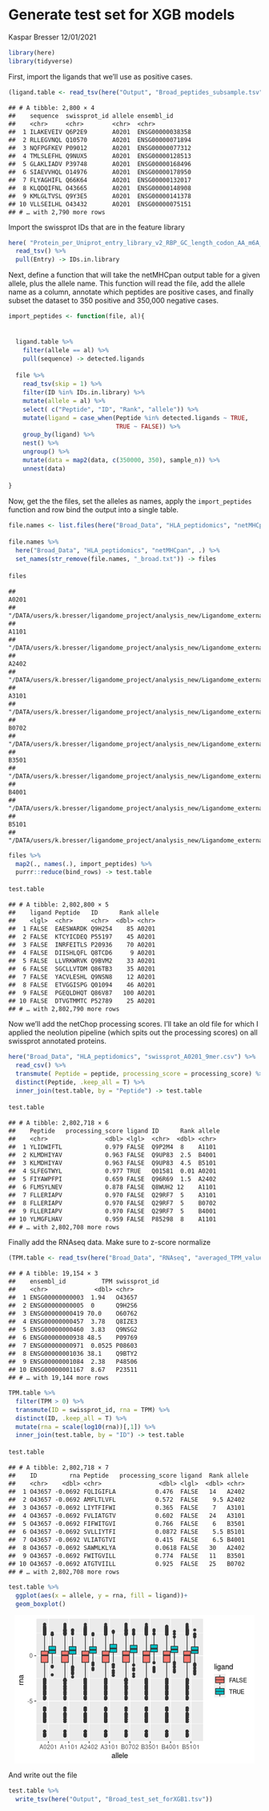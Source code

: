 Generate test set for XGB models
================
Kaspar Bresser
12/01/2021

``` r
library(here)
library(tidyverse)
```

First, import the ligands that we’ll use as positive cases.

``` r
(ligand.table <- read_tsv(here("Output", "Broad_peptides_subsample.tsv")))
```

    ## # A tibble: 2,800 × 4
    ##    sequence  swissprot_id allele ensembl_id     
    ##    <chr>     <chr>        <chr>  <chr>          
    ##  1 ILAKEVEIV Q6P2E9       A0201  ENSG00000038358
    ##  2 RLLEGVNQL Q10570       A0201  ENSG00000071894
    ##  3 NQFPGFKEV P09012       A0201  ENSG00000077312
    ##  4 TMLSLEFHL Q9NUX5       A0201  ENSG00000128513
    ##  5 GLAKLIADV P39748       A0201  ENSG00000168496
    ##  6 SIAEVVHQL O14976       A0201  ENSG00000178950
    ##  7 FLYAGHIFL Q66K64       A0201  ENSG00000132017
    ##  8 KLQDQIFNL O43665       A0201  ENSG00000148908
    ##  9 KMLGLTVSL Q9Y3E5       A0201  ENSG00000141378
    ## 10 VLLSEILHL O43432       A0201  ENSG00000075151
    ## # … with 2,790 more rows

Import the swissprot IDs that are in the feature library

``` r
here( "Protein_per_Uniprot_entry_library_v2_RBP_GC_length_codon_AA_m6A_m5C_AtoI_m1A_m7G_CD8miRDB_PTM.csv") %>% 
  read_tsv() %>% 
  pull(Entry) -> IDs.in.library
```

Next, define a function that will take the netMHCpan output table for a
given allele, plus the allele name. This function will read the file,
add the allele name as a column, annotate which peptides are positive
cases, and finally subset the dataset to 350 positive and 350,000
negative cases.

``` r
import_peptides <- function(file, al){

  
  ligand.table %>% 
    filter(allele == al) %>% 
    pull(sequence) -> detected.ligands
  
  file %>% 
    read_tsv(skip = 1) %>% 
    filter(ID %in% IDs.in.library) %>% 
    mutate(allele = al) %>% 
    select( c("Peptide", "ID", "Rank", "allele")) %>% 
    mutate(ligand = case_when(Peptide %in% detected.ligands ~ TRUE,
                              TRUE ~ FALSE)) %>% 
    group_by(ligand) %>% 
    nest() %>% 
    ungroup() %>% 
    mutate(data = map2(data, c(350000, 350), sample_n)) %>% 
    unnest(data)
      
}
```

Now, get the the files, set the alleles as names, apply the
`import_peptides` function and row bind the output into a single table.

``` r
file.names <- list.files(here("Broad_Data", "HLA_peptidomics", "netMHCpan"), pattern = "broad")

file.names %>% 
  here("Broad_Data", "HLA_peptidomics", "netMHCpan", .) %>% 
  set_names(str_remove(file.names, "_broad.txt")) -> files

files
```

    ##                                                                                                                          A0201 
    ## "/DATA/users/k.bresser/ligandome_project/analysis_new/Ligandome_external/Broad_Data/HLA_peptidomics/netMHCpan/A0201_broad.txt" 
    ##                                                                                                                          A1101 
    ## "/DATA/users/k.bresser/ligandome_project/analysis_new/Ligandome_external/Broad_Data/HLA_peptidomics/netMHCpan/A1101_broad.txt" 
    ##                                                                                                                          A2402 
    ## "/DATA/users/k.bresser/ligandome_project/analysis_new/Ligandome_external/Broad_Data/HLA_peptidomics/netMHCpan/A2402_broad.txt" 
    ##                                                                                                                          A3101 
    ## "/DATA/users/k.bresser/ligandome_project/analysis_new/Ligandome_external/Broad_Data/HLA_peptidomics/netMHCpan/A3101_broad.txt" 
    ##                                                                                                                          B0702 
    ## "/DATA/users/k.bresser/ligandome_project/analysis_new/Ligandome_external/Broad_Data/HLA_peptidomics/netMHCpan/B0702_broad.txt" 
    ##                                                                                                                          B3501 
    ## "/DATA/users/k.bresser/ligandome_project/analysis_new/Ligandome_external/Broad_Data/HLA_peptidomics/netMHCpan/B3501_broad.txt" 
    ##                                                                                                                          B4001 
    ## "/DATA/users/k.bresser/ligandome_project/analysis_new/Ligandome_external/Broad_Data/HLA_peptidomics/netMHCpan/B4001_broad.txt" 
    ##                                                                                                                          B5101 
    ## "/DATA/users/k.bresser/ligandome_project/analysis_new/Ligandome_external/Broad_Data/HLA_peptidomics/netMHCpan/B5101_broad.txt"

``` r
files %>% 
  map2(., names(.), import_peptides) %>% 
  purrr::reduce(bind_rows) -> test.table

test.table
```

    ## # A tibble: 2,802,800 × 5
    ##    ligand Peptide   ID      Rank allele
    ##    <lgl>  <chr>     <chr>  <dbl> <chr> 
    ##  1 FALSE  EAESWARDK Q9H254    85 A0201 
    ##  2 FALSE  KTCYICDEQ P55197    45 A0201 
    ##  3 FALSE  INRFEITLS P20936    70 A0201 
    ##  4 FALSE  DIISHLQFL Q8TCD6     9 A0201 
    ##  5 FALSE  LLVRKWRVK Q9BVM2    33 A0201 
    ##  6 FALSE  SGCLLVTDM Q86TB3    35 A0201 
    ##  7 FALSE  YACVLESHL Q9NSN8    12 A0201 
    ##  8 FALSE  ETVGGISPG Q01094    46 A0201 
    ##  9 FALSE  PGEQLDHQT Q86V87   100 A0201 
    ## 10 FALSE  DTVGTMMTC P52789    25 A0201 
    ## # … with 2,802,790 more rows

Now we’ll add the netChop processing scores. I’ll take an old file for
which I applied the neolution pipeline (which spits out the processing
scores) on all swissprot annotated proteins.

``` r
here("Broad_Data", "HLA_peptidomics", "swissprot_A0201_9mer.csv") %>% 
  read_csv() %>% 
  transmute( Peptide = peptide, processing_score = processing_score) %>%
  distinct(Peptide, .keep_all = T) %>% 
  inner_join(test.table, by = "Peptide") -> test.table

test.table
```

    ## # A tibble: 2,802,718 × 6
    ##    Peptide   processing_score ligand ID      Rank allele
    ##    <chr>                <dbl> <lgl>  <chr>  <dbl> <chr> 
    ##  1 YLIDWIFTL            0.979 FALSE  Q9P2M4  8    A1101 
    ##  2 KLMDHIYAV            0.963 FALSE  Q9UP83  2.5  B4001 
    ##  3 KLMDHIYAV            0.963 FALSE  Q9UP83  4.5  B5101 
    ##  4 SLFEGTWYL            0.977 TRUE   Q01581  0.01 A0201 
    ##  5 FIYAWPFPI            0.659 FALSE  Q96R69  1.5  A2402 
    ##  6 FLMSYLNEV            0.878 FALSE  Q8WUH2 12    A1101 
    ##  7 FLLERIAPV            0.970 FALSE  Q29RF7  5    A3101 
    ##  8 FLLERIAPV            0.970 FALSE  Q29RF7  5    B0702 
    ##  9 FLLERIAPV            0.970 FALSE  Q29RF7  5    B4001 
    ## 10 YLMGFLHAV            0.959 FALSE  P85298  8    A1101 
    ## # … with 2,802,708 more rows

Finally add the RNAseq data. Make sure to z-score normalize

``` r
(TPM.table <- read_tsv(here("Broad_Data", "RNAseq", "averaged_TPM_values_salmon.tsv")))
```

    ## # A tibble: 19,154 × 3
    ##    ensembl_id          TPM swissprot_id
    ##    <chr>             <dbl> <chr>       
    ##  1 ENSG00000000003  1.94   O43657      
    ##  2 ENSG00000000005  0      Q9H2S6      
    ##  3 ENSG00000000419 70.0    O60762      
    ##  4 ENSG00000000457  3.78   Q8IZE3      
    ##  5 ENSG00000000460  3.83   Q9NSG2      
    ##  6 ENSG00000000938 48.5    P09769      
    ##  7 ENSG00000000971  0.0525 P08603      
    ##  8 ENSG00000001036 38.1    Q9BTY2      
    ##  9 ENSG00000001084  2.38   P48506      
    ## 10 ENSG00000001167  8.67   P23511      
    ## # … with 19,144 more rows

``` r
TPM.table %>% 
  filter(TPM > 0) %>% 
  transmute(ID = swissprot_id, rna = TPM) %>% 
  distinct(ID, .keep_all = T) %>% 
  mutate(rna = scale(log10(rna))[,1]) %>% 
  inner_join(test.table, by = "ID") -> test.table

test.table
```

    ## # A tibble: 2,802,718 × 7
    ##    ID         rna Peptide   processing_score ligand  Rank allele
    ##    <chr>    <dbl> <chr>                <dbl> <lgl>  <dbl> <chr> 
    ##  1 O43657 -0.0692 FQLIGIFLA           0.476  FALSE   14   A2402 
    ##  2 O43657 -0.0692 AMFLTLVFL           0.572  FALSE    9.5 A2402 
    ##  3 O43657 -0.0692 LIYTFIFWI           0.365  FALSE    7   A3101 
    ##  4 O43657 -0.0692 FVLIATGTV           0.602  FALSE   24   A3101 
    ##  5 O43657 -0.0692 FIFWITGVI           0.766  FALSE    6   B3501 
    ##  6 O43657 -0.0692 SVLLIYTFI           0.0872 FALSE    5.5 B5101 
    ##  7 O43657 -0.0692 VLIATGTVI           0.415  FALSE    6.5 B4001 
    ##  8 O43657 -0.0692 SAWMLKLYA           0.0618 FALSE   30   A2402 
    ##  9 O43657 -0.0692 FWITGVILL           0.774  FALSE   11   B3501 
    ## 10 O43657 -0.0692 ATGTVIILL           0.925  FALSE   25   B0702 
    ## # … with 2,802,708 more rows

``` r
test.table %>% 
  ggplot(aes(x = allele, y = rna, fill = ligand))+
  geom_boxplot()
```

<img src="2-generate_test_set_files/figure-gfm/add_rna-1.png" style="display: block; margin: auto;" />

And write out the file

``` r
test.table %>% 
  write_tsv(here("Output", "Broad_test_set_forXGB1.tsv"))
```
